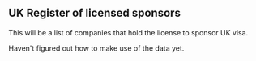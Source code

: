 ## UK Register of licensed sponsors

This will be a list of companies that hold the license to sponsor UK visa.

Haven't figured out how to make use of the data yet.
